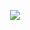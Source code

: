<p align="center">
<a href="https://github.com/PreMiD-Automations">
  <img src="https://github-readme-stats.vercel.app/api?username=PreMiD-Automations&count_private=true&hide_border=true&show_icons=true&include_all_commits=true&bg_color=111218&title_color=7289DA&text_color=FFFFFF&icon_color=7289DA">
</a>
</p>
